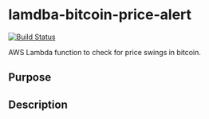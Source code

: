 # lamdba-bitcoin-price-alert 
[![Build Status](https://travis-ci.com/clstephenson/lambda-bitcoin-price-alert.svg?branch=master)](https://travis-ci.com/clstephenson/lambda-bitcoin-price-alert)

AWS Lambda function to check for price swings in bitcoin. 

## Purpose


## Description
